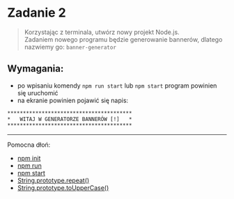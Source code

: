 # Zadanie 2

> Korzystając z terminala, utwórz nowy projekt Node.js.  
> Zadaniem nowego programu będzie generowanie bannerów, dlatego nazwiemy go: `banner-generator`
 
## Wymagania:
- po wpisaniu komendy `npm run start` lub `npm start` program powinien się uruchomić
- na ekranie powinien pojawić się napis:
```
****************************************
*   WITAJ W GENERATORZE BANNERÓW [!]   *
****************************************
```

----
Pomocna dłoń:

- [npm init](https://docs.npmjs.com/cli/commands/npm-init)
- [npm run](https://docs.npmjs.com/cli/commands/npm-run-script)
- [npm start](https://docs.npmjs.com/cli/commands/npm-start)
- [String.prototype.repeat()](https://developer.mozilla.org/en-US/docs/Web/JavaScript/Reference/Global_Objects/String/repeat)
- [String.prototype.toUpperCase()](https://developer.mozilla.org/en-US/docs/Web/JavaScript/Reference/Global_Objects/String/toUpperCase)
